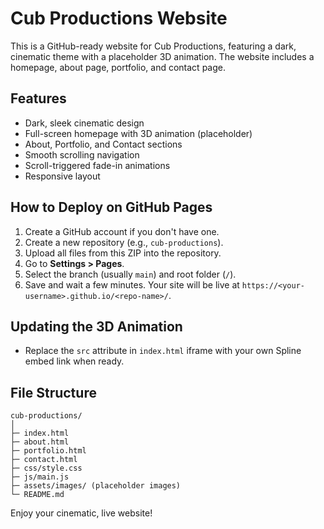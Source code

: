 # Cub Productions Website

This is a GitHub-ready website for Cub Productions, featuring a dark, cinematic theme with a placeholder 3D animation. The website includes a homepage, about page, portfolio, and contact page.

## Features
- Dark, sleek cinematic design
- Full-screen homepage with 3D animation (placeholder)
- About, Portfolio, and Contact sections
- Smooth scrolling navigation
- Scroll-triggered fade-in animations
- Responsive layout

## How to Deploy on GitHub Pages
1. Create a GitHub account if you don't have one.
2. Create a new repository (e.g., `cub-productions`).
3. Upload all files from this ZIP into the repository.
4. Go to **Settings > Pages**.
5. Select the branch (usually `main`) and root folder (`/`).
6. Save and wait a few minutes. Your site will be live at `https://<your-username>.github.io/<repo-name>/`.

## Updating the 3D Animation
- Replace the `src` attribute in `index.html` iframe with your own Spline embed link when ready.

## File Structure
```
cub-productions/
│
├─ index.html
├─ about.html
├─ portfolio.html
├─ contact.html
├─ css/style.css
├─ js/main.js
├─ assets/images/ (placeholder images)
└─ README.md
```

Enjoy your cinematic, live website!